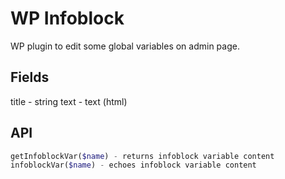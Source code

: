 WP Infoblock
============

WP plugin to edit some global variables on admin page.

Fields
------

title - string
text - text (html)

API
---

``` php
getInfoblockVar($name) - returns infoblock variable content
infoblockVar($name) - echoes infoblock variable content
```
